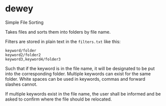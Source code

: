 # dewey
Simple File Sorting

Takes files and sorts them into folders by file name.

Filters are stored in plain text in the `filters.txt` like this:

    keyword/folder
    keyword2/folder2
    keyword3,keyword4/folder3

Such that if the keyword is in the file name, it will be designated to be put into the corresponding folder. Multiple keywords can exist for the same folder. White spaces can be used in keywords, commas and forward slashes cannot.

If multiple keywords exist in the file name, the user shall be informed and be asked to confirm where the file should be relocated.